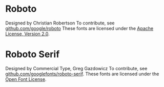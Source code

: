 # Roboto

Designed by Christian Robertson
To contribute, see [github.com/google/roboto](https://github.com/google/roboto/)
These fonts are licensed under the [Apache License, Version 2.0](http://www.apache.org/licenses/LICENSE-2.0.html).

# Roboto Serif

Designed by Commercial Type, Greg Gazdowicz
To contribute, see [github.com/googlefonts/roboto-serif](https://github.com/googlefonts/roboto-serif).
These fonts are licensed under the [Open Font License](https://scripts.sil.org/cms/scripts/page.php?site_id=nrsi&id=OFL).

